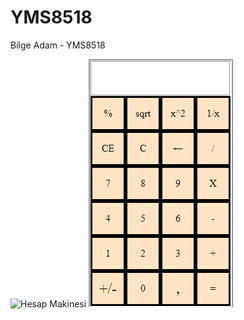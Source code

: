 # YMS8518
Bilge Adam - YMS8518

![Hesap Makinesi](../YMS8518/HesapMakinesi/Screenshot_2.png)
![Alt text](HesapMakinesi/Screenshot_2.png?raw=true "Title")

